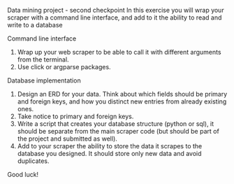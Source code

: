 Data mining project - second checkpoint
In this exercise you will wrap your scraper with a command line interface, and add to it the
ability to read and write to a database

Command line interface
1. Wrap up your web scraper to be able to call it with different arguments from the
terminal.
2. Use ​click​ or ​argparse​ packages.

Database implementation
1. Design an ERD for your data. Think about which fields should be primary and foreign
keys, and how you distinct new entries from already existing ones.
2. Take notice to primary and foreign keys.
3. Write a script that creates your database structure (python or sql), it should be separate
from the main scraper code (but should be part of the project and submitted as well).
4. Add to your scraper the ability to store the data it scrapes to the database you designed.
It should store only new data and avoid duplicates.

Good luck!
